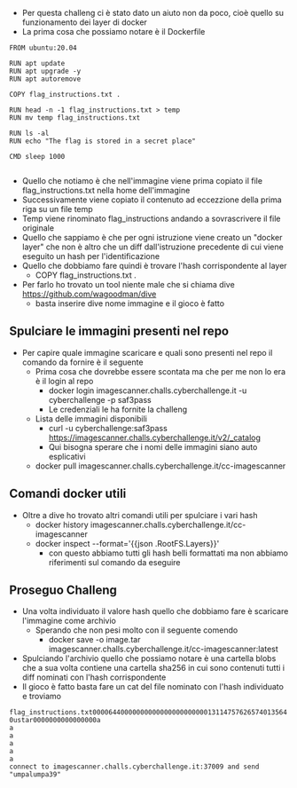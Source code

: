 - Per questa challeng ci è stato dato un aiuto non da poco, cioè quello su funzionamento dei layer di docker
- La prima cosa che possiamo notare è il Dockerfile
```Docker
FROM ubuntu:20.04

RUN apt update
RUN apt upgrade -y
RUN apt autoremove

COPY flag_instructions.txt .

RUN head -n -1 flag_instructions.txt > temp
RUN mv temp flag_instructions.txt

RUN ls -al
RUN echo "The flag is stored in a secret place"

CMD sleep 1000
	
```
- Quello che notiamo è che nell'immagine viene prima copiato il file flag_instructions.txt nella home dell'immagine
- Successivamente viene copiato il contenuto ad eccezzione della prima riga su un file temp
- Temp viene rinominato flag_instructions andando a sovrascrivere il file originale
- Quello che sappiamo è che per ogni istruzione viene creato un "docker layer" che non è altro che un diff dall'istruzione precedente di cui viene eseguito un hash per l'identificazione
- Quello che dobbiamo fare quindi è trovare l'hash corrispondente al layer 
	- COPY flag_instructions.txt .
- Per farlo ho trovato un tool niente male che si chiama dive https://github.com/wagoodman/dive
	- basta inserire dive nome immagine e il gioco è fatto
## Spulciare le immagini presenti nel repo
- Per capire quale immagine scaricare e quali sono presenti nel repo il comando da fornire è il seguente
	- Prima cosa che dovrebbe essere scontata ma che per me non lo era è il login al repo
		- docker login imagescanner.challs.cyberchallenge.it -u cyberchallenge -p saf3pass
		- Le credenziali le ha fornite la challeng
	- Lista delle immagini disponibili
		- curl -u cyberchallenge:saf3pass https://imagescanner.challs.cyberchallenge.it/v2/_catalog
		- Qui bisogna sperare che i nomi delle immagini siano auto esplicativi
	- docker pull imagescanner.challs.cyberchallenge.it/cc-imagescanner
## Comandi docker utili
- Oltre a dive ho trovato altri comandi utili per spulciare i vari hash
	- docker history imagescanner.challs.cyberchallenge.it/cc-imagescanner
	- docker inspect --format='{{json .RootFS.Layers}}' 
		- con questo abbiamo tutti gli hash belli formattati ma non abbiamo riferimenti sul comando da eseguire
## Proseguo Challeng
- Una volta individuato il valore hash quello che dobbiamo fare è scaricare l'immagine come archivio
	- Sperando che non pesi molto con il seguente comendo
		- docker save -o image.tar  imagescanner.challs.cyberchallenge.it/cc-imagescanner:latest
- Spulciando l'archivio quello che possiamo notare è una cartella blobs che a sua volta contiene una cartella sha256 in cui sono contenuti tutti i diff nominati con l'hash corrispondente
- Il gioco è fatto basta fare un cat del file nominato con l'hash individuato e troviamo 
```
flag_instructions.txt0000644000000000000000000000013114757626574013564 0ustar0000000000000000a
a
a
a
a
a
connect to imagescanner.challs.cyberchallenge.it:37009 and send "umpalumpa39"
```
